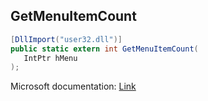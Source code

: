 ## GetMenuItemCount

```csharp
[DllImport("user32.dll")]
public static extern int GetMenuItemCount(
   IntPtr hMenu
);
```

Microsoft documentation: [Link](https://docs.microsoft.com/en-us/windows/win32/api/winuser/nf-winuser-getmenuitemcount)
